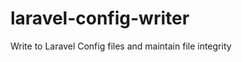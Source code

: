 laravel-config-writer
=====================

Write to Laravel Config files and maintain file integrity
